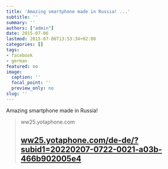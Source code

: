 ```yaml
---
title: 'Amazing smartphone made in Russia! ...'
subtitle: ''
summary: ''
authors: ["admin"]
date: 2015-07-06
lastmod: 2015-07-06T13:53:34+02:00
categories: []
tags:
- facebook
- german
featured: no
image:
  caption: ''
  focal_point: ''
  preview_only: no
slug: ''
---
```

Amazing smartphone made in Russia!
> ww25.yotaphone.com
> ## [ww25.yotaphone.com/de-de/?subid1=20220207-0722-0021-a03b-466b902005e4](https://yotaphone.com/de-de/)
>


